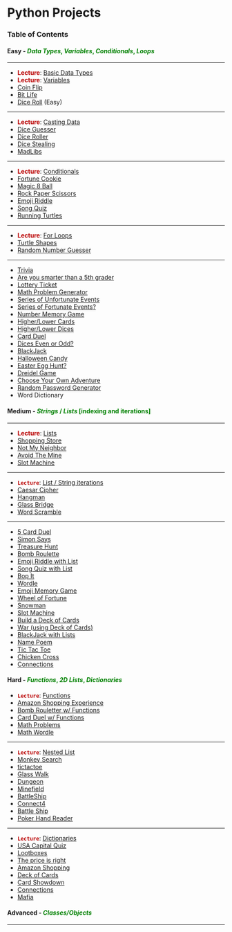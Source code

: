 # Python Projects

### Table of Contents

#### Easy - <font color="green">_Data Types_, _Variables_, _Conditionals_, _Loops_</font>

---

- <font color="#B90000">**Lecture**</font>: [Basic Data Types](https://github.com/SFcoderSchool/pythonProjects/tree/main/1_Easy/Lectures/datatypes.py)
- <font color="#B90000">**Lecture**</font>: [Variables](https://github.com/SFcoderSchool/pythonProjects/tree/main/1_Easy/Lectures/variables.py)
- [Coin Flip](https://github.com/SFcoderSchool/pythonProjects/tree/main/1_Easy/coinflip)
- [Bit Life](https://github.com/SFcoderSchool/pythonProjects/tree/main/1_Easy/bitlife)
- [Dice Roll](https://github.com/SFcoderSchool/pythonProjects/tree/main/1_Easy/dicerolleasy) (Easy)

---

- <font color="#B90000">**Lecture**</font>: [Casting Data](https://github.com/SFcoderSchool/pythonProjects/tree/main/1_Easy/Lectures/castingdata.py)
- [Dice Guesser](https://github.com/SFcoderSchool/pythonProjects/tree/main/1_Easy/diceguesser)
- [Dice Roller](https://github.com/SFcoderSchool/pythonProjects/tree/main/1_Easy/diceroller)
- [Dice Stealing](https://github.com/SFcoderSchool/pythonProjects/tree/main/1_Easy/dicestealing)
- [MadLibs](https://github.com/SFcoderSchool/pythonProjects/tree/main/1_Easy/madlibs)

---

- <font color="#B90000">**Lecture**</font>: [Conditionals](https://github.com/SFcoderSchool/pythonProjects/tree/main/1_Easy/Lectures/conditionalslect.py)
- [Fortune Cookie](https://github.com/SFcoderSchool/pythonProjects/tree/main/1_Easy/fortunecookie)
- [Magic 8 Ball](https://github.com/SFcoderSchool/pythonProjects/tree/main/1_Easy/magic8ball)
- [Rock Paper Scissors](https://github.com/SFcoderSchool/pythonProjects/tree/main/1_Easy/rockpaperscissors)
- [Emoji Riddle](https://github.com/SFcoderSchool/pythonProjects/tree/main/1_Easy/emojiriddle)
- [Song Quiz](https://github.com/SFcoderSchool/pythonProjects/tree/main/1_Easy/songquiz)
- [Running Turtles](https://github.com/SFcoderSchool/pythonProjects/tree/main/1_Easy/runningTurtles)

---

- <font color="#B90000">**Lecture**</font>: [For Loops](https://github.com/SFcoderSchool/pythonProjects/tree/main/1_Easy/Lectures/forloops.py)
- [Turtle Shapes](https://github.com/SFcoderSchool/pythonProjects/tree/main/1_Easy/turtleshapes)
- [Random Number Guesser](https://github.com/SFcoderSchool/pythonProjects/tree/main/1_Easy/numberguesser)

---

- [Trivia](https://github.com/SFcoderSchool/pythonProjects/tree/main/1_Easy/trivia)
- [Are you smarter than a 5th grader](https://github.com/SFcoderSchool/pythonProjects/tree/main/1_Easy/smarterthan5th)
- [Lottery Ticket](https://github.com/SFcoderSchool/pythonProjects/tree/main/1_Easy/lotteryticket)
- [Math Problem Generator](https://github.com/SFcoderSchool/pythonProjects/tree/main/1_Easy/mathproblemgen)
- [Series of Unfortunate Events](https://github.com/SFcoderSchool/pythonProjects/tree/main/1_Easy/unfortunateevents)
- [Series of Fortunate Events?](https://github.com/SFcoderSchool/pythonProjects/tree/main/1_Easy/fortunateincidents)
- [Number Memory Game](https://github.com/SFcoderSchool/pythonProjects/tree/main/1_Easy/numbermemory)
- [Higher/Lower Cards](https://github.com/SFcoderSchool/pythonProjects/tree/main/1_Easy/higherOrLower)
- [Higher/Lower Dices](https://github.com/SFcoderSchool/pythonProjects/tree/main/1_Easy/higherlowerdices)
- [Card Duel](https://github.com/SFcoderSchool/pythonProjects/tree/main/1_Easy/cardduel)
- [Dices Even or Odd?](https://github.com/SFcoderSchool/pythonProjects/tree/main/1_Easy/diceEvenOrOdd)
- [BlackJack](https://github.com/SFcoderSchool/pythonProjects/tree/main/1_Easy/blackjack)
- [Halloween Candy](https://github.com/SFcoderSchool/pythonProjects/tree/main/1_Easy/halloweencandy)
- [Easter Egg Hunt?](https://github.com/SFcoderSchool/pythonProjects/tree/main/1_Easy/easteregg)
- [Dreidel Game](https://github.com/SFcoderSchool/pythonProjects/tree/main/1_Easy/dreidel)
- [Choose Your Own Adventure](https://github.com/SFcoderSchool/pythonProjects/tree/main/1_Easy/choseadventure)
- [Random Password Generator](https://github.com/SFcoderSchool/pythonProjects/tree/main/1_Easy/passwordgen)
- Word Dictionary

#### Medium - <font color="green">_Strings_ / _Lists_ [indexing and iterations]</font>

---

- <font color="#B90000">**Lecture**</font>: [Lists](https://github.com/SFcoderSchool/pythonProjects/tree/main/2_Medium/Lectures/lists.py)
- [Shopping Store](https://github.com/SFcoderSchool/pythonProjects/tree/main/2_Medium/shoppingstore)
- [Not My Neighbor](https://github.com/SFcoderSchool/pythonProjects/tree/main/2_Medium/notmyneighbor)
- [Avoid The Mine](https://github.com/SFcoderSchool/pythonProjects/tree/main/2_Medium/avoidthemine)
- [Slot Machine](https://github.com/SFcoderSchool/pythonProjects/tree/main/2_Medium/slotmachine)

---

- <code style="color : #B90000">**Lecture**</code>: [List / String iterations](https://github.com/SFcoderSchool/pythonProjects/tree/main/2_Medium/Lectures/listiteration.py)
- [Caesar Cipher](https://github.com/SFcoderSchool/pythonProjects/tree/main/2_Medium/caesarcipher)
- [Hangman](https://github.com/SFcoderSchool/pythonProjects/tree/main/2_Medium/hangman)
- [Glass Bridge](https://github.com/SFcoderSchool/pythonProjects/tree/main/2_Medium/glasswalk)
- [Word Scramble](https://github.com/SFcoderSchool/pythonProjects/tree/main/2_Medium/wordscramble)

---

- [5 Card Duel](https://github.com/SFcoderSchool/pythonProjects/tree/main/2_Medium/cardduellists)
- [Simon Says](https://github.com/SFcoderSchool/pythonProjects/tree/main/2_Medium/simonsays)
- [Treasure Hunt](https://github.com/SFcoderSchool/pythonProjects/tree/main/2_Medium/treasurefind)
- [Bomb Roulette](https://github.com/SFcoderSchool/pythonProjects/tree/main/2_Medium/bombroulette)
- [Emoji Riddle with List](https://github.com/SFcoderSchool/pythonProjects/tree/main/2_Medium/emojiriddle)
- [Song Quiz with List](https://github.com/SFcoderSchool/pythonProjects/tree/main/2_Medium/songquiz)
- [Bop It](https://github.com/SFcoderSchool/pythonProjects/tree/main/2_Medium/bopit)
- [Wordle](https://github.com/SFcoderSchool/pythonProjects/tree/main/2_Medium/wordle)
- [Emoji Memory Game](https://github.com/SFcoderSchool/pythonProjects/tree/main/2_Medium/emojimemory)
- [Wheel of Fortune](https://github.com/SFcoderSchool/pythonProjects/tree/main/2_Medium/wheeloffortune)
- [Snowman](https://github.com/SFcoderSchool/pythonProjects/tree/main/2_Medium/hangman)
- [Slot Machine](https://github.com/SFcoderSchool/pythonProjects/tree/main/2_Medium/slotmachine)
- [Build a Deck of Cards](https://github.com/SFcoderSchool/pythonProjects/tree/main/2_Medium/deckofcards)
- [War (using Deck of Cards)](https://github.com/SFcoderSchool/pythonProjects/tree/main/2_Medium/warusingdeck)
- [BlackJack with Lists](https://github.com/SFcoderSchool/pythonProjects/tree/main/2_Medium/)
- [Name Poem](https://github.com/SFcoderSchool/pythonProjects/tree/main/2_Medium/namepoen)
- [Tic Tac Toe](https://github.com/SFcoderSchool/pythonProjects/tree/main/2_Medium/tictactoe)
- [Chicken Cross](https://github.com/SFcoderSchool/pythonProjects/tree/main/2_Medium/chickencross)
- [Connections](https://github.com/SFcoderSchool/pythonProjects/tree/main/2_Medium/connectionsList)

#### Hard - <font color="green">_Functions_, _2D Lists_, _Dictionaries_</font>

- <code style="color : #B90000">**Lecture**</code>: [Functions](https://github.com/SFcoderSchool/pythonProjects/tree/main/3_Hard/functionlecture)
- [Amazon Shopping Experience](https://github.com/SFcoderSchool/pythonProjects/tree/main/3_Hard/amazonShopping)
- [Bomb Rouletter w/ Functions](https://github.com/SFcoderSchool/pythonProjects/tree/main/3_Hard/bombRoulette)
- [Card Duel w/ Functions](https://github.com/SFcoderSchool/pythonProjects/tree/main/3_Hard/cardduel)
- [Math Problems](https://github.com/SFcoderSchool/pythonProjects/tree/main/3_Hard/mathproblems)
- [Math Wordle](https://github.com/SFcoderSchool/pythonProjects/tree/main/3_Hard/mathwordle)

---

- <code style="color : #B90000">**Lecture**</code>: [Nested List](https://github.com/SFcoderSchool/pythonProjects/tree/main/3_Hard/nestedlistcreation)
- [Monkey Search](https://github.com/SFcoderSchool/pythonProjects/tree/main/3_Hard/monkeysearch)
- [tictactoe](https://github.com/SFcoderSchool/pythonProjects/tree/main/3_Hard/tictactoe)
- [Glass Walk](https://github.com/SFcoderSchool/pythonProjects/tree/main/3_Hard/glasswalk2d)
- [Dungeon](https://github.com/SFcoderSchool/pythonProjects/tree/main/3_Hard/dungeon)
- [Minefield](https://github.com/SFcoderSchool/pythonProjects/tree/main/3_Hard/minefield)
- [BattleShip](https://github.com/SFcoderSchool/pythonProjects/tree/main/3_Hard/battleship)
- [Connect4](https://github.com/SFcoderSchool/pythonProjects/tree/main/3_Hard/connectfour)
- [Battle Ship](https://github.com/SFcoderSchool/pythonProjects/tree/main/3_Hard/battleship)
- [Poker Hand Reader](https://github.com/SFcoderSchool/pythonProjects/tree/main/3_Hard/pokerhandreader)

---

- <code style="color : #B90000">**Lecture**</code>: [Dictionaries](https://github.com/SFcoderSchool/pythonProjects/tree/main/3_Hard/introtodictionaries)
- [USA Capital Quiz](https://github.com/SFcoderSchool/pythonProjects/tree/main/3_Hard/usacapitalsquiz)
- [Lootboxes](https://github.com/SFcoderSchool/pythonProjects/tree/main/3_Hard/lootboxes)
- [The price is right](https://github.com/SFcoderSchool/pythonProjects/tree/main/3_Hard/thepriceisright)
- [Amazon Shopping](https://github.com/SFcoderSchool/pythonProjects/tree/main/3_Hard/amazonShopping)
- [Deck of Cards](https://github.com/SFcoderSchool/pythonProjects/tree/main/3_Hard/cards)
- [Card Showdown](https://github.com/SFcoderSchool/pythonProjects/tree/main/3_Hard/cards)
- [Connections](https://github.com/SFcoderSchool/pythonProjects/tree/main/3_Hard/connections)
- [Mafia](https://github.com/SFcoderSchool/pythonProjects/tree/main/3_Hard/mafia)
#### Advanced - <font color="green">_Classes/Objects_</font>

---
